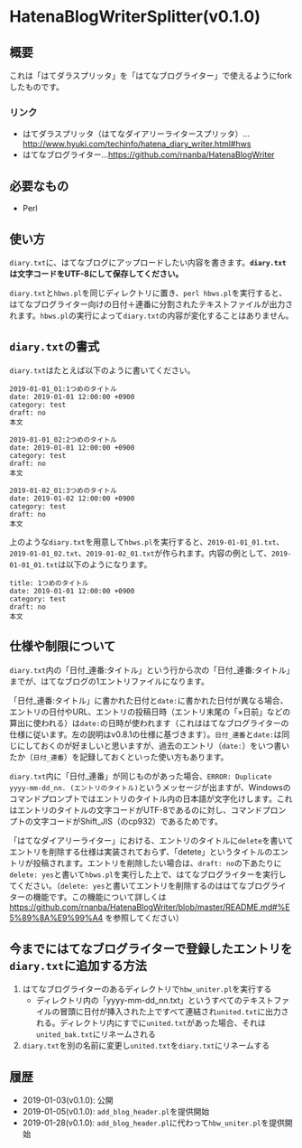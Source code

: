 # HatenaBlogWriterSplitter(v0.1.0)

## 概要
これは「はてダラスプリッタ」を「はてなブログライター」で使えるようにforkしたものです。

### リンク
- はてダラスプリッタ（はてなダイアリーライタースプリッタ）…http://www.hyuki.com/techinfo/hatena_diary_writer.html#hws
- はてなブログライター…https://github.com/rnanba/HatenaBlogWriter

## 必要なもの
- Perl

## 使い方
``diary.txt``に、はてなブログにアップロードしたい内容を書きます。**``diary.txt``は文字コードをUTF-8にして保存してください。**

``diary.txt``と``hbws.pl``を同じディレクトリに置き、``perl hbws.pl``を実行すると、はてなブログライター向けの日付＋連番に分割されたテキストファイルが出力されます。``hbws.pl``の実行によって``diary.txt``の内容が変化することはありません。

## ``diary.txt``の書式

``diary.txt``はたとえば以下のように書いてください。

```
2019-01-01_01:1つめのタイトル
date: 2019-01-01 12:00:00 +0900
category: test
draft: no
本文

2019-01-01_02:2つめのタイトル
date: 2019-01-01 12:00:00 +0900
category: test
draft: no
本文

2019-01-02_01:3つめのタイトル
date: 2019-01-02 12:00:00 +0900
category: test
draft: no
本文
```

上のような``diary.txt``を用意して``hbws.pl``を実行すると、``2019-01-01_01.txt``、``2019-01-01_02.txt``、``2019-01-02_01.txt``が作られます。内容の例として、``2019-01-01_01.txt``は以下のようになります。

```
title: 1つめのタイトル
date: 2019-01-01 12:00:00 +0900
category: test
draft: no
本文

```

## 仕様や制限について

``diary.txt``内の「日付_連番:タイトル」という行から次の「日付_連番:タイトル」までが、はてなブログの1エントリファイルになります。

「日付_連番:タイトル」に書かれた日付と``date:``に書かれた日付が異なる場合、エントリの日付やURL、エントリの投稿日時（エントリ末尾の「×日前」などの算出に使われる）は``date:``の日時が使われます（これははてなブログライターの仕様に従います。左の説明はv0.8.1の仕様に基づきます）。``日付_連番``と``date:``は同じにしておくのが好ましいと思いますが、過去のエントリ（``date:``）をいつ書いたか（``日付_連番``）を記録しておくといった使い方もあります。

``diary.txt``内に「日付_連番」が同じものがあった場合、``ERROR: Duplicate yyyy-mm-dd_nn. (エントリのタイトル)``というメッセージが出ますが、Windowsのコマンドプロンプトではエントリのタイトル内の日本語が文字化けします。これはエントリのタイトルの文字コードがUTF-8であるのに対し、コマンドプロンプトの文字コードがShift_JIS（のcp932）であるためです。

「はてなダイアリーライター」における、エントリのタイトルに``delete``を書いてエントリを削除する仕様は実装されておらず、「detete」というタイトルのエントリが投稿されます。エントリを削除したい場合は、``draft: no``の下あたりに``delete: yes``と書いて``hbws.pl``を実行した上で、はてなブログライターを実行してください。（``delete: yes``と書いてエントリを削除するのははてなブログライターの機能です。この機能について詳しくは https://github.com/rnanba/HatenaBlogWriter/blob/master/README.md#%E5%89%8A%E9%99%A4 を参照してください）

## 今までにはてなブログライターで登録したエントリを``diary.txt``に追加する方法

1. はてなブログライターのあるディレクトリで``hbw_uniter.pl``を実行する
	- ディレクトリ内の「yyyy-mm-dd_nn.txt」というすべてのテキストファイルの冒頭に日付が挿入された上ですべて連結され``united.txt``に出力される。ディレクトリ内にすでに``united.txt``があった場合、それは``united_bak.txt``にリネームされる
1. ``diary.txt``を別の名前に変更し``united.txt``を``diary.txt``にリネームする

## 履歴
- 2019-01-03(v0.1.0): 公開
- 2019-01-05(v0.1.0): ``add_blog_header.pl``を提供開始
- 2019-01-28(v0.1.0): ``add_blog_header.pl``に代わって``hbw_uniter.pl``を提供開始
